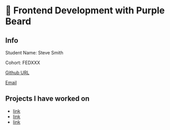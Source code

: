 # 🚀 Frontend Development with Purple Beard

## Info

Student Name: Steve Smith

Cohort: FEDXXX

[Github URL](https://github.com/The-Coding-Demon)

[Email](ssmithmedia2015@gmail.com)

## Projects I have worked on

- [link](https://url.com)
- [link](https://url.com)
- [link](https://url.com)
